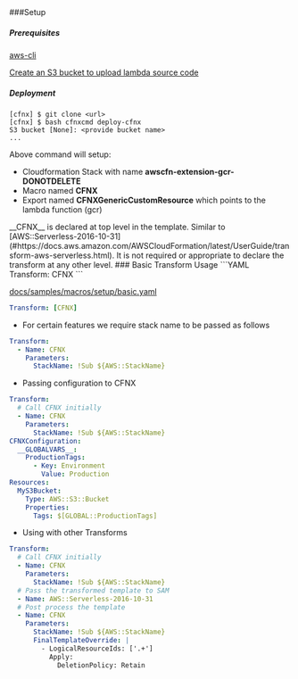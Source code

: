 <a name="Setup">
###Setup

##### Prerequisites

[aws-cli](https://docs.aws.amazon.com/cli/latest/userguide/cli-chap-welcome.html)

[Create an S3 bucket to upload lambda source code](https://docs.aws.amazon.com/AmazonS3/latest/user-guide/create-bucket.html)

##### Deployment
```
[cfnx] $ git clone <url>
[cfnx] $ bash cfnxcmd deploy-cfnx
S3 bucket [None]: <provide bucket name>
...
```
Above command will setup:
- Cloudformation Stack with name __awscfn-extension-gcr-DONOTDELETE__
- Macro named __CFNX__
- Export named __CFNXGenericCustomResource__ which points to the lambda function (gcr)

<a name="BasicTransformUsage">
__CFNX__ is declared at top level in the template. Similar to [AWS::Serverless-2016-10-31](#https://docs.aws.amazon.com/AWSCloudFormation/latest/UserGuide/transform-aws-serverless.html). It is not required or appropriate to declare the transform at any other level.
### Basic Transform Usage
```YAML
Transform: CFNX
```

[docs/samples/macros/setup/basic.yaml](#docs/samples/macros/setup/basic.yaml)

```YAML
Transform: [CFNX]
```

* For certain features we require stack name to be passed as follows
```YAML
Transform:
  - Name: CFNX
    Parameters:
      StackName: !Sub ${AWS::StackName}
```

* Passing configuration to CFNX

```YAML
Transform:
  # Call CFNX initially
  - Name: CFNX
    Parameters:
      StackName: !Sub ${AWS::StackName}
CFNXConfiguration:
  __GLOBALVARS__:
    ProductionTags:
      - Key: Environment
        Value: Production
Resources:
  MyS3Bucket:
    Type: AWS::S3::Bucket
    Properties:
      Tags: $[GLOBAL::ProductionTags]
```

* Using with other Transforms
```YAML
Transform:
  # Call CFNX initially
  - Name: CFNX
    Parameters:
      StackName: !Sub ${AWS::StackName}
  # Pass the transformed template to SAM
  - Name: AWS::Serverless-2016-10-31
  # Post process the template
  - Name: CFNX
    Parameters:
      StackName: !Sub ${AWS::StackName}
      FinalTemplateOverride: |
        - LogicalResourceIds: ['.+']
          Apply:
            DeletionPolicy: Retain
```
